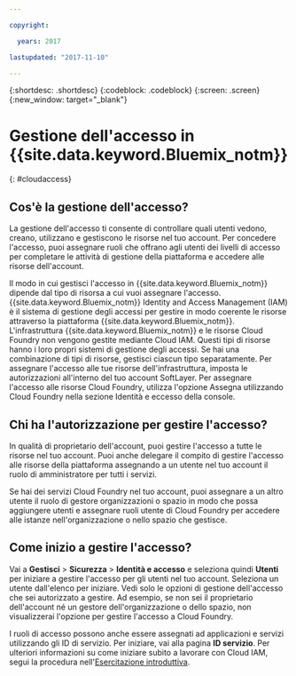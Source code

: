 ```yaml
---

copyright:

  years: 2017

lastupdated: "2017-11-10"

---
```


{:shortdesc: .shortdesc}
{:codeblock: .codeblock}
{:screen: .screen}
{:new_window: target="_blank"}

# Gestione dell'accesso in {{site.data.keyword.Bluemix_notm}}
{: #cloudaccess}

## Cos'è la gestione dell'accesso?

La gestione dell'accesso ti consente di controllare quali utenti vedono, creano, utilizzano e gestiscono le risorse nel tuo account. Per concedere l'accesso, puoi assegnare ruoli che offrano agli utenti dei livelli di accesso per completare le attività di gestione della piattaforma e accedere alle risorse dell'account. 

Il modo in cui gestisci l'accesso in {{site.data.keyword.Bluemix_notm}} dipende dal tipo di risorsa a cui vuoi assegnare l'accesso. {{site.data.keyword.Bluemix_notm}} Identity and Access Management (IAM) è il sistema di gestione degli accessi per gestire in modo coerente le risorse attraverso la piattaforma {{site.data.keyword.Bluemix_notm}}. L'infrastruttura {{site.data.keyword.Bluemix_notm}} e le risorse Cloud Foundry non vengono gestite mediante Cloud IAM. Questi tipi di risorse hanno i loro propri sistemi di gestione degli accessi. Se hai una combinazione di tipi di risorse, gestisci ciascun tipo separatamente. Per assegnare l'accesso alle tue risorse dell'infrastruttura, imposta le autorizzazioni all'interno del tuo account SoftLayer. Per assegnare l'accesso alle risorse Cloud Foundry, utilizza l'opzione Assegna utilizzando Cloud Foundry nella sezione Identità e eccesso della console. 

## Chi ha l'autorizzazione per gestire l'accesso?

In qualità di proprietario dell'account, puoi gestire l'accesso a tutte le risorse nel tuo account. Puoi anche delegare il compito di gestire l'accesso alle risorse della piattaforma assegnando a un utente nel tuo account il ruolo di amministratore per tutti i servizi. 

Se hai dei servizi Cloud Foundry nel tuo account, puoi assegnare a un altro utente il ruolo di gestore organizzazioni o spazio in modo che possa aggiungere utenti e assegnare ruoli utente di Cloud Foundry per accedere alle istanze nell'organizzazione o nello spazio che gestisce.


## Come inizio a gestire l'accesso?

Vai a **Gestisci** &gt; **Sicurezza** &gt; **Identità e accesso** e seleziona quindi **Utenti** per iniziare a gestire l'accesso per gli utenti nel tuo account. Seleziona un utente dall'elenco per iniziare. Vedi solo le opzioni di gestione dell'accesso che sei autorizzato a gestire. Ad esempio, se non sei il proprietario dell'account né un gestore dell'organizzazione o dello spazio, non visualizzerai l'opzione per gestire l'accesso a Cloud Foundry. 

I ruoli di accesso possono anche essere assegnati ad applicazioni e servizi utilizzando gli ID di servizio. Per iniziare, vai alla pagina **ID servizio**. Per ulteriori informazioni su come iniziare subito a lavorare con Cloud IAM, segui la procedura nell'[Esercitazione introduttiva](/docs/iam/quickstart.html#iambestpractice).



